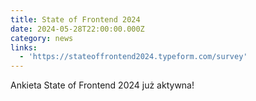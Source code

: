 ```yaml
---
title: State of Frontend 2024
date: 2024-05-28T22:00:00.000Z
category: news
links:
  - 'https://stateoffrontend2024.typeform.com/survey'
---
```


Ankieta State of Frontend 2024 już aktywna!
